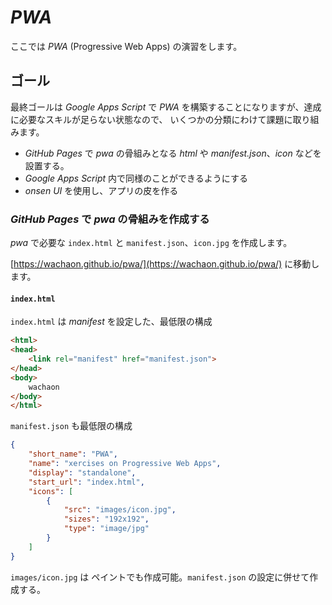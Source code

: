 # *PWA*

ここでは *PWA* (Progressive Web Apps) の演習をします。

## ゴール
最終ゴールは *Google Apps Script* で *PWA* を構築することになりますが、達成に必要なスキルが足らない状態なので、
いくつかの分類にわけて課題に取り組みます。

+  *GitHub Pages* で *pwa* の骨組みとなる *html* や *manifest.json*、*icon* などを設置する。
+  *Google Apps Script* 内で同様のことができるようにする
+  *onsen UI* を使用し、アプリの皮を作る

### *GitHub Pages* で *pwa* の骨組みを作成する

*pwa* で必要な `index.html` と `manifest.json`、`icon.jpg` を作成します。

[https://wachaon.github.io/pwa/](https://wachaon.github.io/pwa/) に移動します。

#### `index.html`

`index.html` は *manifest* を設定した、最低限の構成

```html
<html>
<head>
    <link rel="manifest" href="manifest.json">
</head>
<body>
    wachaon
</body>
</html>
```
`manifest.json` も最低限の構成

```json
{
    "short_name": "PWA",
    "name": "xercises on Progressive Web Apps",
    "display": "standalone",
    "start_url": "index.html",
    "icons": [
        {
            "src": "images/icon.jpg",
            "sizes": "192x192",
            "type": "image/jpg"
        }
    ]
}
```

`images/icon.jpg` は ペイントでも作成可能。`manifest.json` の設定に併せて作成する。
